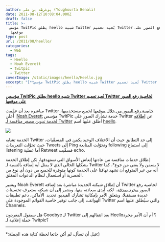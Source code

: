 ```yaml
---
author: يوغرطة بن علي (Youghourta Benali)
date: 2011-08-12T10:08:04.000Z
draft: false
title: >-
  مؤسس TwitPic يطلق heello شبيه Twitter بُعيد تعميم Twitter لخاصية رفع الصور على
  موقعها
type: post
url: /2011/08/heello/
categories:
  - Web
tags:
  - Heello
  - Noah Everett
  - twitpic
  - Twitter
coverImage: /static/images/heello/Heello.jpg
excerpt: "[**مؤسس TwitPic يطلق heello شبيه Twitter بُعيد تعميم Twitter لخاصية رفع الصور على موقعها**](https://www.it-scoop.com/2011/08/heello/)\n\nمباشرة بعد أن عمَّمت Twitter [خاصية رفع الصور من خلال موقعها](http://twitter.com/#%21/twitter/status/100648586638929920) لجميع مستخدميها، أعلن \_[Noah Everett](http://twitter.com/#%21/noaheverett) مؤسس TwitPic خدمة تشارك الصور على Twitter عن [إطلاقه لخدمة تدوين"
---
```

[**مؤسس TwitPic يطلق heello شبيه Twitter بُعيد تعميم Twitter لخاصية رفع الصور على موقعها**](https://www.it-scoop.com/2011/08/heello/)

مباشرة بعد أن عمَّمت Twitter [خاصية رفع الصور من خلال موقعها](http://twitter.com/#%21/twitter/status/100648586638929920) لجميع مستخدميها، أعلن  [Noah Everett](http://twitter.com/#%21/noaheverett) مؤسس TwitPic خدمة تشارك الصور على Twitter عن [إطلاقه لخدمة تدوين مصغر منافسة لـ Twitter](http://venturebeat.com/2011/08/10/heello/) أطلق عليها اسم [heello](http://www.heello.com/).

![](/static/images/heello/Heello.jpg)

الخدمة تشابه Twitter إلى حد التطابق حيث أن الاختلاف الوحيد يكمن في المسمَّيات، حيث تحوَّلت التغريدات Tweets إلى Ping وتحوّلت المتابعة following إلى استماع listening أما عملية Retweet فسمِّيت echo.

إطلاق خدمات منافسة من عادتها إنعاش الأسواق التي تستهدفها، لكن إطلاق الخدمة بشكلها الحالي الذي لا يمثل أية إضافة بالنسبة لـ Twitter لا يسمن ولا يغني من جوع\*، كما أنه من غير المتوقع أن نشهد تهافتا على الخدمة كونها متوفرة للجميع من دون أي نوع من الحصرية أو استعمال لنظام الدعوات المغلق.

ويشير Noah Everett أن إطلاق شبكته الجديدة مباشرة بعد إضافة Twitter لخاصية رفع الصور [مجرد صدفة](http://venturebeat.com/2011/08/10/heello/)،  لكنه أبدى سعادته منها، ويشير إلى أن شبكته ستعرف تحسينات عديدة مستقبلا، ويتعلق الأمر بإمكانية تشارك الفيديو، تحديد  الأماكن، دعم تطبيقات الهواتف، إلى جانب توفير خاصية القوائم الموجودة على Twitter والتي سيُطلق عليها اسم Channels.

هل سيقول المغردون Goodbye لـ Twitter بعد انتقالهم إلى Heello؟ أم أن الأمر مجرد حملة إعلانية لـ Twitpic؟

***

\*:قبل أن تسأل، لم أكن جائعا لحظة كتابة هذه الجملة:)
